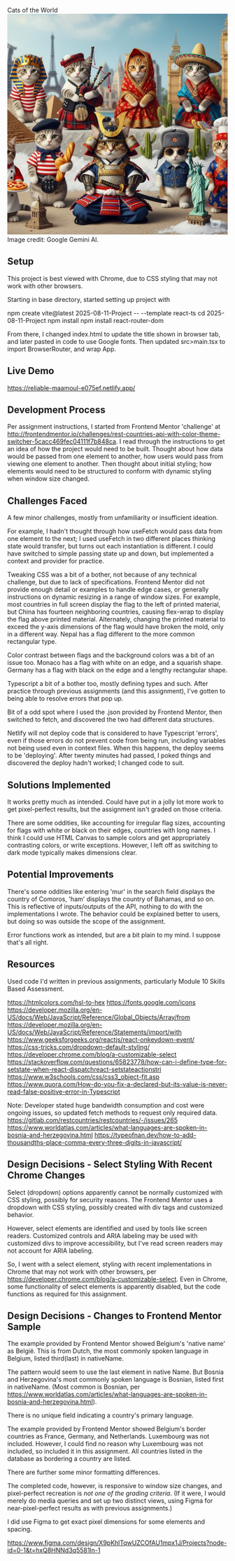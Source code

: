 Cats of the World
![Cats of the World](/image.png)
Image credit: Google Gemini AI.

## Setup

This project is best viewed with Chrome, due to CSS styling that may not work with other browsers.

Starting in base directory, started setting up project with

npm create vite@latest 2025-08-11-Project -- --template react-ts
cd 2025-08-11-Project
npm install
npm install react-router-dom

From there, I changed index.html to update the title shown in browser tab, and later pasted in code to use Google fonts.  Then updated src>main.tsx to import BrowserRouter, and wrap App.

## Live Demo

https://reliable-maamoul-e075ef.netlify.app/

## Development Process

Per assignment instructions, I started from Frontend Mentor 'challenge' at http://frontendmentor.io/challenges/rest-countries-api-with-color-theme-switcher-5cacc469fec04111f7b848ca.  I read through the instructions to get an idea of how the project would need to be built.  Thought about how data would be passed from one element to another, how users would pass from viewing one element to another.  Then thought about initial styling; how elements would need to be structured to conform with dynamic styling when window size changed.

## Challenges Faced

A few minor challenges, mostly from unfamiliarity or insufficient ideation.

For example, I hadn't thought through how useFetch would pass data from one element to the next; I used useFetch in two different places thinking state would transfer, but turns out each instantiation is different.  I could have switched to simple passing state up and down, but implemented a context and provider for practice.

Tweaking CSS was a bit of a bother, not because of any technical challenge, but due to lack of specifications.  Frontend Mentor did not provide enough detail or examples to handle edge cases, or generally instructions on dynamic resizing in a range of window sizes.  For example, most countries in full screen display the flag to the left of printed material, but China has fourteen neighboring countries, causing flex-wrap to display the flag above printed material.  Alternately, changing the printed material to exceed the y-axis dimensions of the flag would have broken the mold, only in a different way.  Nepal has a flag different to the more common rectangular type.

Color contrast between flags and the background colors was a bit of an issue too.  Monaco has a flag with white on an edge, and a squarish shape.  Germany has a flag with black on the edge and a lengthy rectangular shape.

Typescript a bit of a bother too, mostly defining types and such.  After practice through previous assignments (and this assignment), I've gotten to being able to resolve errors that pop up.

Bit of a odd spot where I used the .json provided by Frontend Mentor, then switched to fetch, and discovered the two had different data structures.

Netlify will not deploy code that is considered to have Typescript 'errors', even if those errors do not prevent code from being run, including variables not being used even in context files.  When this happens, the deploy seems to be 'deploying'.  After twenty minutes had passed, I poked things and discovered the deploy hadn't worked; I changed code to suit.

## Solutions Implemented

It works pretty much as intended.  Could have put in a jolly lot more work to get pixel-perfect results, but the assignment isn't graded on those criteria.

There are some oddities, like accounting for irregular flag sizes, accounting for flags with white or black on their edges, countries with long names.  I think I could use HTML Canvas to sample colors and get appropriately contrasting colors, or write exceptions.  However, I left off as switching to dark mode typically makes dimensions clear.

## Potential Improvements

There's some oddities like entering 'mur' in the search field displays the country of Comoros, 'ham' displays the country of Bahamas, and so on.  This is reflective of inputs/outputs of the API, nothing to do with the implementations I wrote.  The behavior could be explained better to users, but doing so was outside the scope of the assignment.

Error functions work as intended, but are a bit plain to my mind.  I suppose that's all right.

## Resources

Used code I'd written in previous assignments, particularly Module 10 Skills Based Assessment.

https://htmlcolors.com/hsl-to-hex
https://fonts.google.com/icons
https://developer.mozilla.org/en-US/docs/Web/JavaScript/Reference/Global_Objects/Array/from
https://developer.mozilla.org/en-US/docs/Web/JavaScript/Reference/Statements/import/with
https://www.geeksforgeeks.org/reactjs/react-onkeydown-event/
https://css-tricks.com/dropdown-default-styling/
https://developer.chrome.com/blog/a-customizable-select
https://stackoverflow.com/questions/65823778/how-can-i-define-type-for-setstate-when-react-dispatchreact-setstateactionstri
https://www.w3schools.com/css/css3_object-fit.asp
https://www.quora.com/How-do-you-fix-a-declared-but-its-value-is-never-read-false-positive-error-in-Typescript

Note:  Developer stated huge bandwidth consumption and cost were ongoing issues, so updated fetch methods to request only required data.
https://gitlab.com/restcountries/restcountries/-/issues/265
https://www.worldatlas.com/articles/what-languages-are-spoken-in-bosnia-and-herzegovina.html
https://typeofnan.dev/how-to-add-thousandths-place-comma-every-three-digits-in-javascript/

## Design Decisions - Select Styling With Recent Chrome Changes

Select (dropdown) options apparently cannot be normally customized with CSS styling, possibly for security reasons.  The Frontend Mentor uses a dropdown with CSS styling, possibly created with div tags and customized behavior.

However, select elements are identified and used by tools like screen readers.  Customized controls and ARIA labeling may be used with customized divs to improve accessibility, but I've read screen readers may not account for ARIA labeling.

So, I went with a select element, styling with recent implementations in Chrome that may not work with other browsers, per https://developer.chrome.com/blog/a-customizable-select.  Even in Chrome, some functionality of select elements is apparently disabled, but the code functions as required for this assignment.

## Design Decisions - Changes to Frontend Mentor Sample

The example provided by Frontend Mentor showed Belgium's 'native name' as België.  This is from Dutch, the most commonly spoken language in Belgium, listed third(last) in nativeName.

The pattern would seem to use the last element in native Name.  But Bosnia and Herzegovina's most commonly spoken language is Bosnian, listed first in nativeName.  (Most common is Bosnian, per https://www.worldatlas.com/articles/what-languages-are-spoken-in-bosnia-and-herzegovina.html).

There is no unique field indicating a country's primary language.

The example provided by Frontend Mentor showed Belgium's border countries as France, Germany, and Netherlands.  Luxembourg was not included.  However, I could find no reason why Luxembourg was not included, so included it in this assignment.  All countries listed in the database as bordering a country are listed.

There are further some minor formatting differences.

The completed code, however, is responsive to window size changes, and pixel-perfect recreation is *not one of the grading criteria*.  (If it were, I would merely do media queries and set up two distinct views, using Figma for near-pixel-perfect results as with previous assignments.)

I did use Figma to get exact pixel dimensions for some elements and spacing.

https://www.figma.com/design/X9pKhlTqwUZCOfAU1mpx1J/Projects?node-id=0-1&t=hxQ8HNNd3q5581In-1